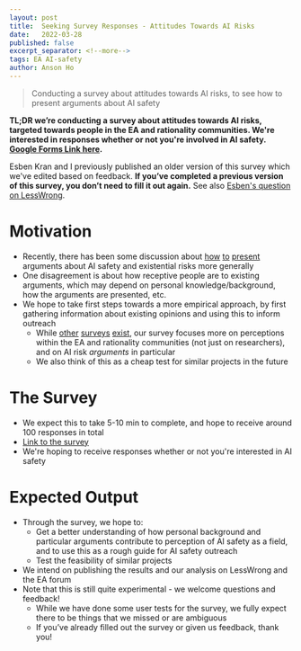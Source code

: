 ```yaml
---
layout: post
title:  Seeking Survey Responses - Attitudes Towards AI Risks
date:   2022-03-28
published: false
excerpt_separator: <!--more-->
tags: EA AI-safety
author: Anson Ho
---
```

> Conducting a survey about attitudes towards AI risks, to see how to present arguments about AI safety

<!--more-->

**TL;DR we’re conducting a survey about attitudes towards AI risks, targeted towards people in the EA and rationality communities. We're interested in responses whether or not you're involved in AI safety.** [**Google Forms Link here**](https://forms.gle/QTm87WWMKo6ovUYD8)**.**

Esben Kran and I previously published an older version of this survey which we've edited based on feedback. **If you’ve completed a previous version of this survey, you don’t need to fill it out again.** See also [Esben's question on LessWrong](https://www.lesswrong.com/posts/7ys4kmXKaJKdGC69B/your-specific-attitudes-towards-ai-safety). 

Motivation
==========

*   Recently, there has been some discussion about [how](https://forum.effectivealtruism.org/posts/zsFCj2mfnYZmSW2FF/ai-risk-is-like-terminator-stop-saying-it-s-not-1) [to](https://forum.effectivealtruism.org/posts/GvHPnzGJQJ7iAiJNr/on-presenting-the-case-for-ai-risk) [present](https://forum.effectivealtruism.org/posts/rFpfW2ndHSX7ERWLH/simplify-ea-pitches-to-holy-shit-x-risk) arguments about AI safety and existential risks more generally
*   One disagreement is about how receptive people are to existing arguments, which may depend on personal knowledge/background, how the arguments are presented, etc.
*   We hope to take first steps towards a more empirical approach, by first gathering information about existing opinions and using this to inform outreach
    *   While [other](https://arxiv.org/abs/2105.02117) [surveys](https://www.alignmentforum.org/posts/WiXePTj7KeEycbiwK/survey-on-ai-existential-risk-scenarios) [exist](https://arxiv.org/abs/1705.08807), our survey focuses more on perceptions within the EA and rationality communities (not just on researchers), and on AI risk *arguments* in particular
    *   We also think of this as a cheap test for similar projects in the future

The Survey
==========

*   We expect this to take 5-10 min to complete, and hope to receive around 100 responses in total
*   [Link to the survey](https://forms.gle/QTm87WWMKo6ovUYD8)
*   We're hoping to receive responses whether or not you're interested in AI safety

Expected Output
===============

*   Through the survey, we hope to:
    *   Get a better understanding of how personal background and particular arguments contribute to perception of AI safety as a field, and to use this as a rough guide for AI safety outreach
    *   Test the feasibility of similar projects
*   We intend on publishing the results and our analysis on LessWrong and the EA forum
*   Note that this is still quite experimental - we welcome questions and feedback!
    *   While we have done some user tests for the survey, we fully expect there to be things that we missed or are ambiguous
    *   If you’ve already filled out the survey or given us feedback, thank you!